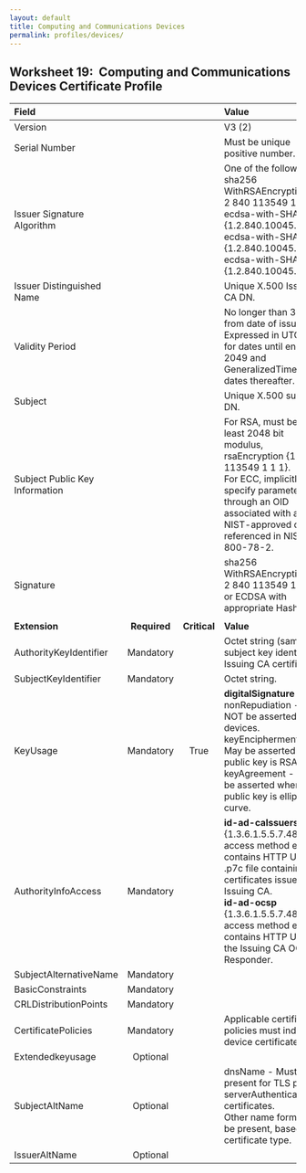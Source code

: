 ```yaml
---
layout: default
title: Computing and Communications Devices
permalink: profiles/devices/
---
```


## Worksheet 19:&nbsp;&nbsp;Computing and Communications Devices Certificate Profile

| **Field** |       |       | **Value**                             |
| :-------- | :---: | :---: | :-------------------------------     |
| Version   |       |       | V3 (2)                                 |
| Serial Number   |       |       | Must be unique positive number. |
| Issuer Signature Algorithm   |       |       |  One of the following: <br>sha256 WithRSAEncryption {1 2 840 113549 1 1 11} <br>ecdsa-with-SHA256 {1.2.840.10045.4.3.2} <br>ecdsa-with-SHA384 {1.2.840.10045.4.3.3} <br>ecdsa-with-SHA512 {1.2.840.10045.4.3.4}. | 
| Issuer Distinguished Name   |       |       |  Unique X.500 Issuing CA DN.  |
| Validity Period   |       |       |  No longer than 3 years from date of issue.<BR>Expressed in UTCTime for dates until end of 2049 and GeneralizedTime for dates thereafter.  | 
| Subject   |       |       |   Unique X.500 subject DN.   |
| Subject Public Key Information   |       |       |   For RSA, must be at least 2048 bit modulus, rsaEncryption {1 2 840 113549 1 1 1}.<BR>For ECC, implicitly specify parameters through an OID associated with a NIST-approved curve referenced in NIST SP 800-78-2.   |
| Signature   |       |       |   sha256 WithRSAEncryption {1 2 840 113549 1 1 11}<BR>or ECDSA with appropriate Hash.   |
|               |                 |              |                                       |
| **Extension** |  **Required**   | **Critical** | **Value**                             |
| AuthorityKeyIdentifier   | Mandatory  |  | Octet string (same as subject key identifier in Issuing CA certificate). |
| SubjectKeyIdentifier   | Mandatory |  | Octet string.  |
| KeyUsage  | Mandatory | True |  **digitalSignature**<BR>nonRepudiation - Must NOT be asserted for devices.<BR>keyEncipherment - May be asserted when public key is RSA.<BR>keyAgreement - May be asserted when public key is elliptic curve.  | 
|AuthorityInfoAccess   | Mandatory  |  | **id-ad-caIssuers** {1.3.6.1.5.5.7.48.2} access method entry contains HTTP URL for .p7c file containing certificates issued to Issuing CA.<BR>**id-ad-ocsp** {1.3.6.1.5.5.7.48.1} access method entry contains HTTP URL for the Issuing CA OCSP Responder.  |
|SubjectAlternativeName   | Mandatory  |  |   | 
|BasicConstraints   | Mandatory  |  |   | 
| CRLDistributionPoints   | Mandatory |   |   | 
| CertificatePolicies   | Mandatory  |  | Applicable certificate policies must indicate device certificates.  |
| Extendedkeyusage   | Optional  |  |  | 
|SubjectAltName   | Optional  |  | dnsName - Must be present for TLS public serverAuthentication certificates.<BR>Other name forms may be present, based on certificate type.  | 
| IssuerAltName   | Optional  |  |   | 
